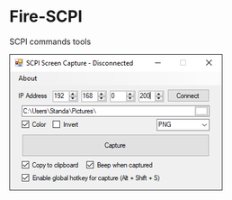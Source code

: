 # Fire-SCPI
SCPI commands tools

![user interface](https://github.com/kevarek/Fire-SCPI/raw/master/SCPI%20Screen%20Capture/ui.png)
